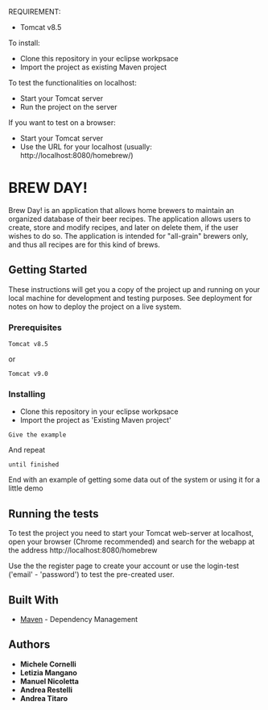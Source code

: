 

REQUIREMENT:
- Tomcat v8.5

To install:
- Clone this repository in your eclipse workpsace
- Import the project as existing Maven project

To test the functionalities on localhost:
- Start your Tomcat server
- Run the project on the server

If you want to test on a browser:
- Start your Tomcat server
- Use the URL for your localhost (usually: http://localhost:8080/homebrew/)



# BREW DAY!

Brew Day! is an application that allows home brewers to maintain an organized database of their beer recipes. The application allows users to create, store and modify recipes, and later on delete them, if the user wishes to do so. The application is intended for "all-grain" brewers only, and thus all recipes are for this kind of brews.

## Getting Started

These instructions will get you a copy of the project up and running on your local machine for development and testing purposes. See deployment for notes on how to deploy the project on a live system.

### Prerequisites


```
Tomcat v8.5
```
or

```
Tomcat v9.0
```

### Installing

* Clone this repository in your eclipse workpsace
* Import the project as 'Existing Maven project'


```
Give the example
```

And repeat

```
until finished
```

End with an example of getting some data out of the system or using it for a little demo

## Running the tests

To test the project you need to start your Tomcat web-server at localhost, open your browser (Chrome recommended) and search for the webapp at the address http://localhost:8080/homebrew

Use the the register page to create your account or use the login-test ('email' - 'password') to test the pre-created user.


## Built With

* [Maven](https://maven.apache.org/) - Dependency Management


## Authors

* **Michele Cornelli**
* **Letizia Mangano**
* **Manuel Nicoletta**
* **Andrea Restelli**
* **Andrea Titaro**


